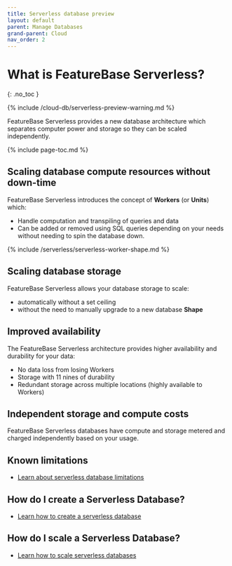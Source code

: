 ```yaml
---
title: Serverless database preview
layout: default
parent: Manage Databases
grand-parent: Cloud
nav_order: 2
---
```


# What is FeatureBase Serverless?
{: .no_toc }

{% include /cloud-db/serverless-preview-warning.md %}

FeatureBase Serverless provides a new database architecture which separates computer power and storage so they can be scaled independently.

{% include page-toc.md %}

## Scaling database compute resources without down-time

FeatureBase Serverless introduces the concept of **Workers** (or **Units**) which:
* Handle computation and transpiling of queries and data
* Can be added or removed using SQL queries depending on your needs without needing to spin the database down.

{% include /serverless/serverless-worker-shape.md %}

## Scaling database storage

FeatureBase Serverless allows your database storage to scale:
* automatically without a set ceiling
* without the need to manually upgrade to a new database **Shape**

## Improved availability

The FeatureBase Serverless architecture provides higher availability and durability for your data:
* No data loss from losing Workers
* Storage with 11 nines of durability
* Redundant storage across multiple locations (highly available to Workers)

## Independent storage and compute costs

FeatureBase Serverless databases have compute and storage metered and charged independently based on your usage.

## Known limitations

* [Learn about serverless database limitations](/docs/cloud/cloud-troubleshooting/issue-serverless-limitations/)

## How do I create a Serverless Database?

* [Learn how to create a serverless database](/docs/cloud/cloud-databases/cloud-db-create-custom-serverless)

## How do I scale a Serverless Database?

* [Learn how to scale serverless databases](/docs/cloud/cloud-databases/cloud-db-serverless-scale)
